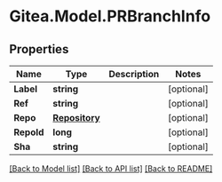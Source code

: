 
# Gitea.Model.PRBranchInfo

## Properties

Name | Type | Description | Notes
------------ | ------------- | ------------- | -------------
**Label** | **string** |  | [optional] 
**Ref** | **string** |  | [optional] 
**Repo** | [**Repository**](Repository.md) |  | [optional] 
**RepoId** | **long** |  | [optional] 
**Sha** | **string** |  | [optional] 

[[Back to Model list]](../README.md#documentation-for-models)
[[Back to API list]](../README.md#documentation-for-api-endpoints)
[[Back to README]](../README.md)

